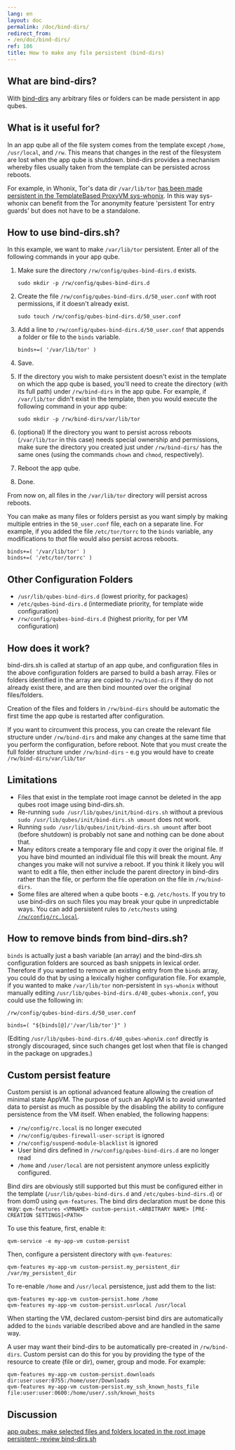 ```yaml
---
lang: en
layout: doc
permalink: /doc/bind-dirs/
redirect_from:
- /en/doc/bind-dirs/
ref: 186
title: How to make any file persistent (bind-dirs)
---
```


## What are bind-dirs?

With [bind-dirs](https://github.com/QubesOS/qubes-core-agent-linux/blob/master/vm-systemd/bind-dirs.sh)
any arbitrary files or folders can be made persistent in app qubes.

## What is it useful for?

In an app qube all of the file system comes from the template except `/home`, `/usr/local`, and `/rw`.
This means that changes in the rest of the filesystem are lost when the app qube is shutdown.
bind-dirs provides a mechanism whereby files usually taken from the template can be persisted across reboots.

For example, in Whonix, Tor's data dir `/var/lib/tor` [has been made persistent in the TemplateBased ProxyVM sys-whonix](https://github.com/Whonix/qubes-whonix/blob/8438d13d75822e9ea800b9eb6024063f476636ff/usr/lib/qubes-bind-dirs.d/40_qubes-whonix.conf#L5). In this way sys-whonix can benefit from the Tor anonymity feature 'persistent Tor entry guards' but does not have to be a standalone.

## How to use bind-dirs.sh?

In this example, we want to make `/var/lib/tor` persistent. Enter all of the following commands in your app qube.

1. Make sure the directory `/rw/config/qubes-bind-dirs.d` exists.

   ```
   sudo mkdir -p /rw/config/qubes-bind-dirs.d
   ```

2. Create the file `/rw/config/qubes-bind-dirs.d/50_user.conf` with root permissions, if it doesn't already exist.

   ```
   sudo touch /rw/config/qubes-bind-dirs.d/50_user.conf
   ```

3. Add a line to `/rw/config/qubes-bind-dirs.d/50_user.conf` that appends a folder or file to the `binds` variable.

   ```
   binds+=( '/var/lib/tor' )
   ```

4. Save.

5. If the directory you wish to make persistent doesn't exist in the template on which the app qube is based, you'll need to create the directory (with its full path) under `/rw/bind-dirs` in the app qube. For example, if `/var/lib/tor` didn't exist in the template, then you would execute the following command in your app qube:

   ```
   sudo mkdir -p /rw/bind-dirs/var/lib/tor
   ```

6. (optional) If the directory you want to persist across reboots (`/var/lib/tor` in this case) needs special ownership and permissions, make sure the directory you created just under `/rw/bind-dirs/` has the same ones (using the commands `chown` and `chmod`, respectively).

7. Reboot the app qube.

8. Done.

From now on, all files in the `/var/lib/tor` directory will persist across reboots.

You can make as many files or folders persist as you want simply by making multiple entries in the `50_user.conf` file, each on a separate line.
For example, if you added the file `/etc/tor/torrc` to the `binds` variable, any modifications to *that* file would also persist across reboots.

```
binds+=( '/var/lib/tor' )
binds+=( '/etc/tor/torrc' )
```

## Other Configuration Folders

* `/usr/lib/qubes-bind-dirs.d` (lowest priority, for packages)
* `/etc/qubes-bind-dirs.d`  (intermediate priority, for template wide configuration)
* `/rw/config/qubes-bind-dirs.d` (highest priority, for per VM configuration)

## How does it work?

bind-dirs.sh is called at startup of an app qube, and configuration files in the above configuration folders are parsed to build a bash array.
Files or folders identified in the array are copied to `/rw/bind-dirs` if they do not already exist there, and are then bind mounted over the original files/folders.

Creation of the files and folders in `/rw/bind-dirs` should be automatic the first time the app qube is restarted after configuration.

If you want to circumvent this process, you can create the relevant file structure under `/rw/bind-dirs` and make any changes at the same time that you perform the configuration, before reboot.
Note that you must create the full folder structure under `/rw/bind-dirs` - e.g you would have to create `/rw/bind-dirs/var/lib/tor`

## Limitations

* Files that exist in the template root image cannot be deleted in the app qubes root image using bind-dirs.sh.
* Re-running `sudo /usr/lib/qubes/init/bind-dirs.sh` without a previous `sudo /usr/lib/qubes/init/bind-dirs.sh umount` does not work.
* Running `sudo /usr/lib/qubes/init/bind-dirs.sh umount` after boot (before shutdown) is probably not sane and nothing can be done about that.
* Many editors create a temporary file and copy it over the original file. If you have bind mounted an individual file this will break the mount.
Any changes you make will not survive a reboot. If you think it likely you will want to edit a file, then either include the parent directory in bind-dirs rather than the file, or perform the file operation on the file in `/rw/bind-dirs`.
* Some files are altered when a qube boots - e.g. `/etc/hosts`.
If you try to use bind-dirs on such files you may break your qube in unpredictable ways.
You can add persistent rules to `/etc/hosts` using [`/rw/config/rc.local`](/doc/config-files).

## How to remove binds from bind-dirs.sh?

`binds` is actually just a bash variable (an array) and the bind-dirs.sh configuration folders are sourced as bash snippets in lexical order.
Therefore if you wanted to remove an existing entry from the `binds` array, you could do that by using a lexically higher configuration file.
For example, if you wanted to make `/var/lib/tor` non-persistent in `sys-whonix` without manually editing `/usr/lib/qubes-bind-dirs.d/40_qubes-whonix.conf`, you could use the following in:

`/rw/config/qubes-bind-dirs.d/50_user.conf`

~~~
binds=( "${binds[@]/'/var/lib/tor'}" )
~~~

(Editing `/usr/lib/qubes-bind-dirs.d/40_qubes-whonix.conf` directly is strongly discouraged, since such changes get lost when that file is changed in the package on upgrades.)

## Custom persist feature ##

Custom persist is an optional advanced feature allowing the creation of minimal state AppVM. The purpose of such an AppVM is to avoid unwanted data to persist as much as possible by the disabling the ability to configure persistence from the VM itself. When enabled, the following happens:
* ``/rw/config/rc.local`` is no longer executed
* ``/rw/config/qubes-firewall-user-script`` is ignored
* ``/rw/config/suspend-module-blacklist`` is ignored
* User bind dirs defined in ``/rw/config/qubes-bind-dirs.d`` are no longer read
* ``/home`` and ``/user/local`` are not persistent anymore unless explicitly configured. 

Bind dirs are obviously still supported but this must be configured either in the template (``/usr/lib/qubes-bind-dirs.d`` and ``/etc/qubes-bind-dirs.d``) or from dom0 using ``qvm-features``. The bind dirs declaration must be done this way: ``qvm-features <VMNAME> custom-persist.<ARBITRARY NAME> [PRE-CREATION SETTINGS]<PATH>``

To use this feature, first, enable it:

```
qvm-service -e my-app-vm custom-persist
```

Then, configure a persistent directory with ``qvm-features``:

```
qvm-features my-app-vm custom-persist.my_persistent_dir /var/my_persistent_dir
```

To re-enable ``/home`` and ``/usr/local`` persistence, just add them to the list:
```
qvm-features my-app-vm custom-persist.home /home
qvm-features my-app-vm custom-persist.usrlocal /usr/local
```

When starting the VM, declared custom-persist bind dirs are automatically added to the ``binds`` variable described above and are handled in the same way. 

A user may want their bind-dirs to be automatically pre-created in ``/rw/bind-dirs``. Custom persist can do this for you by providing the type of the resource to create (file or dir), owner, group and mode. For example:

```
qvm-features my-app-vm custom-persist.downloads dir:user:user:0755:/home/user/Downloads
qvm-features my-app-vm custom-persist.my_ssh_known_hosts_file file:user:user:0600:/home/user/.ssh/known_hosts
```

## Discussion ##

[app qubes: make selected files and folders located in the root image persistent- review bind-dirs.sh](https://groups.google.com/forum/#!topic/qubes-devel/tcYQ4eV-XX4/discussion)
